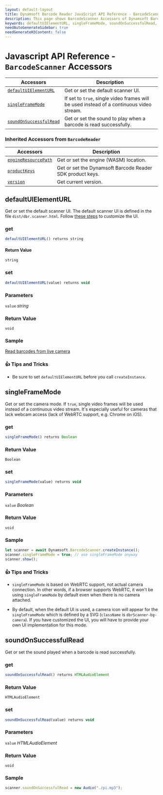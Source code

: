 ```yaml
---
layout: default-layout
title: Dynamsoft Barcode Reader JavaScript API Reference - BarcodeScanner Accessors
description: This page shows BarcodeScanner Accessors of Dynamsoft Barcode Reader JavaScript SDK.
keywords: defaultUIElementURL, singleFrameMode, soundOnSuccessfulRead, accessors, BarcodeScanner, api reference, javascript, js
needAutoGenerateSidebar: true
needGenerateH3Content: false
---
```



# Javascript API Reference - `BarcodeScanner` Accessors

| Accessors            | Description |
|----------------------|-------------|
| [`defaultUIElementURL`](#defaultuielementurl) | Get or set the default scanner UI. | 
| [`singleFrameMode`](#singleframemode) | If set to `true`, single video frames will be used instead of a continuous video stream. | 
| [`soundOnSuccessfulRead`](#soundonsuccessfulread) | Get or set the sound to play when a barcode is read successfully. | 

### Inherited Accessors from `BarcodeReader` 

| Accessors            | Description |
|----------------------|-------------|
| [`engineResourcePath`](../BarcodeReader/accessors.md#engineresourcepath) | Get or set the engine (WASM) location. | 
| [`productKeys`](../BarcodeReader/accessors.md#productkeys) | Get or set the Dynamsoft Barcode Reader SDK product keys. | 
| [`version`](../BarcodeReader/accessors.md#version) | Get current version. |

## defaultUIElementURL

Get or set the default scanner UI. The default scanner UI is defined in the file `dist/dbr.scanner.html`. Follow [these steps](../../user-guide.md#customizing-the-ui) to customize the UI. 

### get

```javascript
defaultUIElementURL() returns string
```

#### Return Value

`string`


### set

```javascript
defaultUIElementURL(value) returns void
```

### Parameters

`value` *string*  

### Return Value

`void`

### Sample

[Read barcodes from live camera](https://demo.dynamsoft.com/dbr_wasm/barcode_reader_javascript.html)

### :+1: Tips and Tricks 

* Be sure to set `defaultUIElementURL` before you call `createInstance`.

## singleFrameMode

Get or set the camera mode. If `true`, single video frames will be used instead of a continuous video stream. It's especially useful for cameras that lack webcam access (lack of WebRTC support, e.g. Chrome on iOS).

### get

```javascript
singleFrameMode() returns Boolean
```

### Return Value

`Boolean`

### set

```javascript
singleFrameMode(value) returns void
```

### Parameters

`value` *Boolean*  

### Return Value

`void`

### Sample

```javascript
let scanner = await Dynamsoft.BarcodeScanner.createInstance();
scanner.singleFrameMode = true; // use singleFrameMode anyway
scanner.show();
```

### :+1: Tips and Tricks 

* `singleFrameMode` is based on WebRTC support, not actual camera connection. In other words, if a browser supports WebRTC, it won't be using `singleFrameMode` by default even when there is no camera attached.

* By default, when the default UI is used, a camera icon will appear for the `singleFrameMode` which is defined by a SVG (`className` is `dbrScanner-bg-camera`). If you have customized the UI, you will have to provide your own UI implementation for this mode.

## soundOnSuccessfulRead

Get or set the sound played when a barcode is read successfully. 

### get

```javascript
soundOnSuccessfulRead() returns HTMLAudioElement
```

### Return Value

`HTMLAudioElement`

### set

```javascript
soundOnSuccessfulRead(value) returns void
```

### Parameters

`value` *HTMLAudioElement*  

### Return Value

`void`

### Sample

```javascript
scanner.soundOnSuccessfulRead = new Audio("./pi.mp3");
```